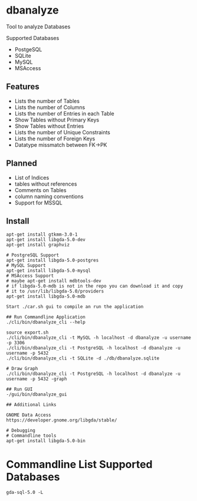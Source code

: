 # dbanalyze

Tool to analyze Databases

Supported Databases
   * PostgeSQL
   * SQLite
   * MySQL
   * MSAccess

## Features
   * Lists the number of Tables
   * Lists the number of Columns
   * Lists the number of Entries in each Table
   * Show Tables without Primary Keys
   * Show Tables without Entries
   * Lists the number of Unique Constraints
   * Lists the number of Foreign Keys
   * Datatype missmatch between FK->PK

## Planned

   * List of Indices
   * tables without references
   * Comments on Tables
   * column naming conventions
   * Support for MSSQL

## Install

```
apt-get install gtkmm-3.0-1
apt-get install libgda-5.0-dev
apt-get install graphviz

# PostgreSQL Support
apt-get install libgda-5.0-postgres
# MySQL Support
apt-get install libgda-5.0-mysql
# MSAccess Support
# maybe apt-get install mdbtools-dev
# if libgda-5.0-mdb is not in the repo you can download it and copy
# it to /usr/lib/libgda-5.0/providers
apt-get install libgda-5.0-mdb

Start ./car.sh gui to compile an run the application

## Run Commandline Application
./cli/bin/dbanalyze_cli --help

source export.sh
./cli/bin/dbanalyze_cli -t MySQL -h localhost -d dbanalyze -u username -p 3306
./cli/bin/dbanalyze_cli -t PostgreSQL -h localhost -d dbanalyze -u username -p 5432
./cli/bin/dbanalyze_cli -t SQLite -d ./db/dbanalyze.sqlite

# Draw Graph
./cli/bin/dbanalyze_cli -t PostgreSQL -h localhost -d dbanalyze -u username -p 5432 -graph

## Run GUI
-/gui/bin/dbanalyze_gui

## Additional Links

GNOME Data Access
https://developer.gnome.org/libgda/stable/

# Debugging
# Commandline tools
apt-get install libgda-5.0-bin
```
# Commandline List Supported Databases
```
gda-sql-5.0 -L
```
